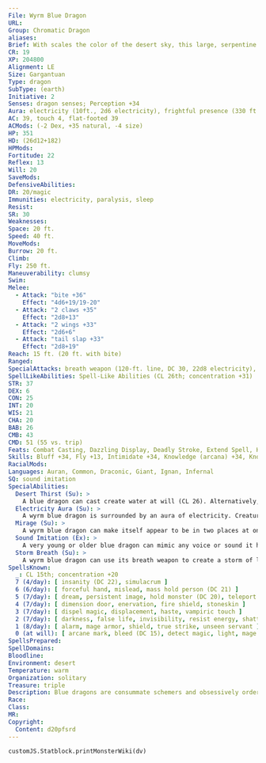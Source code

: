```yaml
---
File: Wyrm Blue Dragon
URL: 
Group: Chromatic Dragon
aliases: 
Brief: With scales the color of the desert sky, this large, serpentine dragon moves with an unsettling grace.
CR: 19
XP: 204800
Alignment: LE
Size: Gargantuan
Type: dragon
SubType: (earth)
Initiative: 2
Senses: dragon senses; Perception +34
Aura: electricity (10ft., 2d6 electricity), frightful presence (330 ft., DC 28)
AC: 39, touch 4, flat-footed 39
ACMods: (-2 Dex, +35 natural, -4 size)
HP: 351
HD: (26d12+182)
HPMods: 
Fortitude: 22
Reflex: 13
Will: 20
SaveMods: 
DefensiveAbilities: 
DR: 20/magic
Immunities: electricity, paralysis, sleep
Resist: 
SR: 30
Weaknesses: 
Space: 20 ft.
Speed: 40 ft.
MoveMods: 
Burrow: 20 ft.
Climb: 
Fly: 250 ft.
Maneuverability: clumsy
Swim: 
Melee: 
  - Attack: "bite +36"
    Effect: "4d6+19/19-20"
  - Attack: "2 claws +35"
    Effect: "2d8+13"
  - Attack: "2 wings +33"
    Effect: "2d6+6"
  - Attack: "tail slap +33"
    Effect: "2d8+19"
Reach: 15 ft. (20 ft. with bite)
Ranged: 
SpecialAttacks: breath weapon (120-ft. line, DC 30, 22d8 electricity), crush (Medium creatures, DC 30, 4d6+19), desert thirst (DC 30), mirage, storm breath (DC30, 22d8 electricity), tail sweep (Small creatures, DC 30, 2d6+19)
SpellLikeAbilities: Spell-Like Abilities (CL 26th; concentration +31)  At will-ghost sound (DC 15), hallucinatory terrain (DC 19), minor image (DC 17), veil (DC 21), ventriloquism (DC 16)
STR: 37
DEX: 6
CON: 25
INT: 20
WIS: 21
CHA: 20
BAB: 26
CMB: 43
CMD: 51 (55 vs. trip)
Feats: Combat Casting, Dazzling Display, Deadly Stroke, Extend Spell, Hover, Improved Critical (bite), Improved Initiative, Multiattack, Quicken Spell, Shatter Defenses, Silent Spell, Vital Strike, Weapon Focus (bite)
Skills: Bluff +34, Fly +13, Intimidate +34, Knowledge (arcana) +34, Knowledge (geography) +34, Knowledge (history) +34, Knowledge (local) +34, Perception +34, Spellcraft +34, Stealth +15, Survival +34
RacialMods: 
Languages: Auran, Common, Draconic, Giant, Ignan, Infernal
SQ: sound imitation
SpecialAbilities:
  Desert Thirst (Su): >
    A blue dragon can cast create water at will (CL 26). Alternatively, it can destroy an equal amount of liquid in a 10-foot burst. Unattended liquids are instantly reduced to sand. Liquid-based magic items (such as potions) and items in a creature's possession must succeed on a Will save (DC 30) or be destroyed.
  Electricity Aura (Su): >
    A wyrm blue dragon is surrounded by an aura of electricity. Creatures within 10 feet take 2d6 points of electricity damage at the beginning of the dragon's turn.
  Mirage (Su): >
    A wyrm blue dragon can make itself appear to be in two places at once as a free action for 26 rounds per day. This ability functions as project image but the dragon can use its breath weapon through the mirage.
  Sound Imitation (Ex): >
    A very young or older blue dragon can mimic any voice or sound it has heard by making a successful Bluff check against a listener's Sense Motive check.
  Storm Breath (Su): >
    A wyrm blue dragon can use its breath weapon to create a storm of lightning. This functions as call lightning storm, but the damage is 22d8. The dragon can call down 1 bolt per round as a free action for 1d6 rounds. The save DC is 30. Additional uses of this ability extend the duration by an additional 1d6 rounds.
SpellsKnown:
  _: CL 15th; concentration +20
  7 (4/day): [ insanity (DC 22), simulacrum ]
  6 (6/day): [ forceful hand, mislead, mass hold person (DC 21) ]
  5 (7/day): [ dream, persistent image, hold monster (DC 20), teleport ]
  4 (7/day): [ dimension door, enervation, fire shield, stoneskin ]
  3 (7/day): [ dispel magic, displacement, haste, vampiric touch ]
  2 (7/day): [ darkness, false life, invisibility, resist energy, shatter ]
  1 (8/day): [ alarm, mage armor, shield, true strike, unseen servant ]
  0 (at will): [ arcane mark, bleed (DC 15), detect magic, light, mage hand, mending, message, read magic, resistance ]
SpellsPrepared: 
SpellDomains: 
Bloodline: 
Environment: desert
Temperature: warm
Organization: solitary
Treasure: triple
Description: Blue dragons are consummate schemers and obsessively orderly. In combat, blue dragons prefer to surprise foes if possible, and are not above retreating if the odds turn against them. They prefer to lair near those that they control, sometimes even within the confines of a city.
Race: 
Class: 
MR: 
Copyright:
  Content: d20pfsrd
---
```

```dataviewjs
customJS.Statblock.printMonsterWiki(dv)
```
